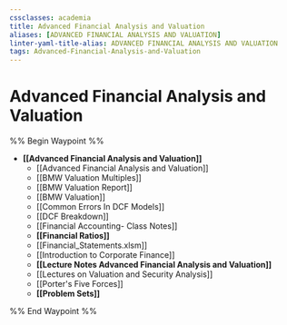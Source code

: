 ```yaml
---
cssclasses: academia
title: Advanced Financial Analysis and Valuation
aliases: [ADVANCED FINANCIAL ANALYSIS AND VALUATION]
linter-yaml-title-alias: ADVANCED FINANCIAL ANALYSIS AND VALUATION
tags: Advanced-Financial-Analysis-and-Valuation
---
```


# Advanced Financial Analysis and Valuation

%% Begin Waypoint %%
- **[[Advanced Financial Analysis and Valuation]]**
	- [[Advanced Financial Analysis and Valuation]]
	- [[BMW Valuation Multiples]]
	- [[BMW Valuation Report]]
	- [[BMW Valuation]]
	- [[Common Errors In DCF Models]]
	- [[DCF Breakdown]]
	- [[Financial Accounting- Class Notes]]
	- **[[Financial Ratios]]**
	- [[Financial_Statements.xlsm]]
	- [[Introduction to Corporate Finance]]
	- **[[Lecture Notes Advanced Financial Analysis and Valuation]]**
	- [[Lectures on Valuation and Security Analysis]]
	- [[Porter's Five Forces]]
	- **[[Problem Sets]]**

%% End Waypoint %%